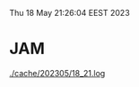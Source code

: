 Thu 18 May 21:26:04 EEST 2023
# JAM
<a href='./cache/202305/18_21.log'>./cache/202305/18_21.log</a>
